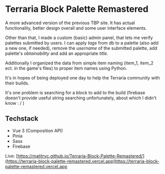 # Terraria Block Palette Remastered
A more advanced version of the previous TBP site. It has actual functionality, better design overall and some user interface elements.

Other than that, I made a custom (basic) admin panel, that lets me verify palettes submitted by users.
I can apply *tags* from db to a palette (also add a new one, if needed), remove the *username* of the submitted palette, add palette's *obtainability* and add an appropriate *title*.

Additionally I organized the data from simple item naming (item_1, item_2 ect. in the game's files) to proper item names using Python.

It's in hopes of being deployed one day to help the Terraria community with their builds.

It's one problem is searching for a block to add to the build (firebase doesn't provide useful string searching unfortunately, about which I didn't know : / )

## Techstack
- Vue 3 (Composition API)
- Pinia
- Sass
- Firebase

Live: [https://matitryc.github.io/Terraria-Block-Palette-Remastered/](https://terraria-block-palette-remastered.vercel.app)https://terraria-block-palette-remastered.vercel.app
